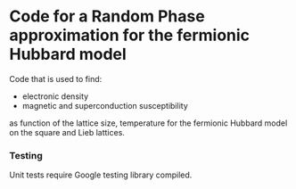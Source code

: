 # Code for a Random Phase approximation for the fermionic Hubbard model

Code that is used to find:
* electronic density
* magnetic and superconduction susceptibility 

as function of the lattice size, temperature for the fermionic Hubbard model on the square and Lieb lattices.

### Testing
Unit tests require Google testing library compiled.

